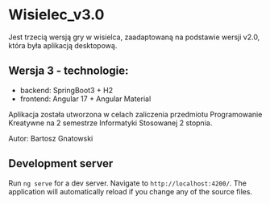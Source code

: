 # Wisielec_v3.0 

Jest trzecią wersją gry w wisielca, zaadaptowaną na podstawie wersji v2.0, która była aplikacją desktopową. 

## Wersja 3 - technologie:
  * backend: SpringBoot3 + H2
  * frontend: Angular 17 + Angular Material

Aplikacja została utworzona w celach zaliczenia przedmiotu Programowanie Kreatywne na 2 semestrze Informatyki Stosowanej 2 stopnia.

Autor: Bartosz Gnatowski

## Development server

Run `ng serve` for a dev server. Navigate to `http://localhost:4200/`. The application will automatically reload if you change any of the source files.
